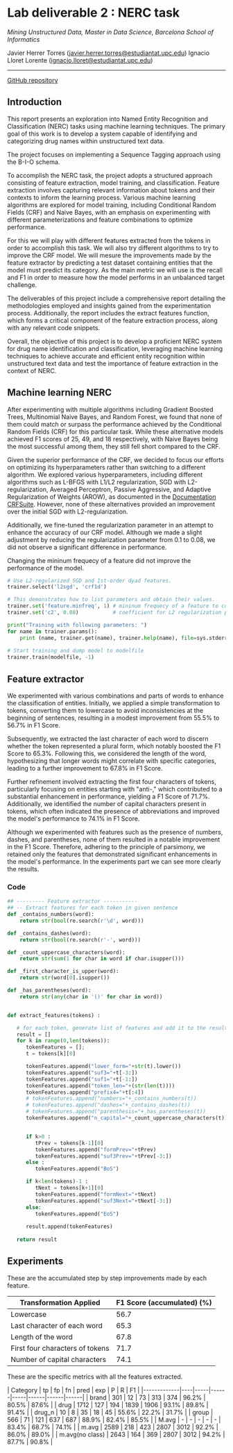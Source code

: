 # Lab deliverable 2 : NERC task
_Mining Unstructured Data, Master in Data Science, Barcelona School of Informatics_

Javier Herrer Torres (javier.herrer.torres@estudiantat.upc.edu)
Ignacio Lloret Lorente (ignacio.lloret@estudiantat.upc.edu)

---

[GitHub repository](https://github.com/IgnacioLL/NERC-classification)

## Introduction

This report presents an exploration into Named Entity Recognition and Classification (NERC) tasks using machine learning techniques. The primary goal of this work is to develop a system capable of identifying and categorizing drug names within unstructured text data. 

The project focuses on implementing a Sequence Tagging approach using the B-I-O schema.

To accomplish the NERC task, the project adopts a structured approach consisting of feature extraction, model training, and classification. Feature extraction involves capturing relevant information about tokens and their contexts to inform the learning process. Various machine learning algorithms are explored for model training, including Conditional Random Fields (CRF) and Naive Bayes, with an emphasis on experimenting with different parameterizations and feature combinations to optimize performance.

For this we will play with different features extracted from the tokens in order to accomplish this task. We will also try different algorithms to try to improve the CRF model. We will mesure the improvements made by the feature extractor by predicting a test dataset containing entities that the model must predict its category. As the main metric we will use is the recall and F1 in order to measure how the model performs in an unbalanced target challenge. 

The deliverables of this project include a comprehensive report detailing the methodologies employed and insights gained from the experimentation process. Additionally, the report includes the extract features function, which forms a critical component of the feature extraction process, along with any relevant code snippets.

Overall, the objective of this project is to develop a proficient NERC system for drug name identification and classification, leveraging machine learning techniques to achieve accurate and efficient entity recognition within unstructured text data and test the importance of feature extraction in the context of NERC. 


## Machine learning NERC

After experimenting with multiple algorithms including Gradient Boosted Trees, Multinomial Naive Bayes, and Random Forest, we found that none of them could match or surpass the performance achieved by the Conditional Random Fields (CRF) for this particular task. While these alternative models achieved F1 scores of 25, 49, and 18 respectively, with Naive Bayes being the most successful among them, they still fell short compared to the CRF.

Given the superior performance of the CRF, we decided to focus our efforts on optimizing its hyperparameters rather than switching to a different algorithm. We explored various hyperparameters, including different algorithms such as L-BFGS with L1/L2 regularization, SGD with L2-regularization, Averaged Perceptron, Passive Aggressive, and Adaptive Regularization of Weights (AROW), as documented in the [Documentation CRFSuite](https://www.chokkan.org/software/crfsuite/manual.html). However, none of these alternatives provided an improvement over the initial SGD with L2-regularization.

Additionally, we fine-tuned the regularization parameter in an attempt to enhance the accuracy of our CRF model. Although we made a slight adjustment by reducing the regularization parameter from 0.1 to 0.08, we did not observe a significant difference in performance.

Changing the mininum frequecy of a feature did not improve the performance of the model. 

```python
# Use L2-regularized SGD and 1st-order dyad features.
trainer.select('l2sgd', 'crf1d')

# This demonstrates how to list parameters and obtain their values.    
trainer.set('feature.minfreq', 1) # mininum frequecy of a feature to consider it
trainer.set('c2', 0.08)           # coefficient for L2 regularization previously to .1

print("Training with following parameters: ")
for name in trainer.params():
    print (name, trainer.get(name), trainer.help(name), file=sys.stderr)
    
# Start training and dump model to modelfile
trainer.train(modelfile, -1)
```

## Feature extractor 

We experimented with various combinations and parts of words to enhance the classification of entities. Initially, we applied a simple transformation to tokens, converting them to lowercase to avoid inconsistencies at the beginning of sentences, resulting in a modest improvement from 55.5% to 56.7% in F1 Score.

Subsequently, we extracted the last character of each word to discern whether the token represented a plural form, which notably boosted the F1 Score to 65.3%. Following this, we considered the length of the word, hypothesizing that longer words might correlate with specific categories, leading to a further improvement to 67.8% in F1 Score.

Further refinement involved extracting the first four characters of tokens, particularly focusing on entities starting with "anti-," which contributed to a substantial enhancement in performance, yielding a F1 Score of 71.7%. Additionally, we identified the number of capital characters present in tokens, which often indicated the presence of abbreviations and improved the model's performance to 74.1% in F1 Score.

Although we experimented with features such as the presence of numbers, dashes, and parentheses, none of them resulted in a notable improvement in the F1 Score. Therefore, adhering to the principle of parsimony, we retained only the features that demonstrated significant enhancements in the model's performance. In the experiments part we can see more clearly the results. 

### Code 

```python 
## --------- Feature extractor ----------- 
## -- Extract features for each token in given sentence
def _contains_numbers(word):
    return str(bool(re.search(r'\d', word)))

def _contains_dashes(word):
    return str(bool(re.search(r'-', word)))

def _count_uppercase_characters(word):
    return str(sum(1 for char in word if char.isupper()))

def _first_character_is_upper(word):
    return str(word[0].isupper())

def _has_parentheses(word):
    return str(any(char in '()' for char in word))


def extract_features(tokens) :

   # for each token, generate list of features and add it to the result
   result = []
   for k in range(0,len(tokens)):
      tokenFeatures = [];
      t = tokens[k][0]

      tokenFeatures.append("lower_form="+str(t).lower())
      tokenFeatures.append("suf3="+t[-3:])
      tokenFeatures.append("suf1="+t[-1:])
      tokenFeatures.append("token_len="+(str(len(t))))
      tokenFeatures.append("prefix4="+t[:4])
      # tokenFeatures.append("numbers="+_contains_numbers(t))
      # tokenFeatures.append("dashes="+_contains_dashes(t))
      # tokenFeatures.append("parenthesis="+_has_parentheses(t))
      tokenFeatures.append("n_capital="+_count_uppercase_characters(t))


      if k>0 :
         tPrev = tokens[k-1][0]
         tokenFeatures.append("formPrev="+tPrev)
         tokenFeatures.append("suf3Prev="+tPrev[-3:])
      else :
         tokenFeatures.append("BoS")

      if k<len(tokens)-1 :
         tNext = tokens[k+1][0]
         tokenFeatures.append("formNext="+tNext)
         tokenFeatures.append("suf3Next="+tNext[-3:])
      else:
         tokenFeatures.append("EoS")
    
      result.append(tokenFeatures)
    
   return result


```

## Experiments

These are the accumulated step by step improvements made by each feature. 

| Transformation Applied           | F1 Score (accumulated) (%) |
|----------------------------------|--------------|
| Lowercase                        | 56.7         |
| Last character of each word      | 65.3         |
| Length of the word               | 67.8         |
| First four characters of tokens  | 71.7         |
| Number of capital characters     | 74.1         |

These are the specific metrics with all the features extracted.

|    Category | tp | fp |  fn | pred | exp |    P |    R |    F1 |
|-------------|----|-----|------|-----|------|------|------|
|       brand | 301 |  12 |   73 |  313 |  374 | 96.2% | 80.5% | 87.6% |
|        drug | 1712 | 127 |  194 | 1839 | 1906 | 93.1% | 89.8% | 91.4% |
|      drug_n |  10 |   8 |   35 |   18 |   45 | 55.6% | 22.2% | 31.7% |
|       group |  566 |  71 |  121 |  637 |  687 | 88.9% | 82.4% | 85.5% |
|       M.avg |   - |   - |    - |    - |    - | 83.4% | 68.7% | 74.1% |
|       m.avg | 2589 | 218 |  423 | 2807 | 3012 | 92.2% | 86.0% | 89.0% |
| m.avg(no class) | 2643 | 164 |  369 | 2807 | 3012 | 94.2% | 87.7% | 90.8% |


